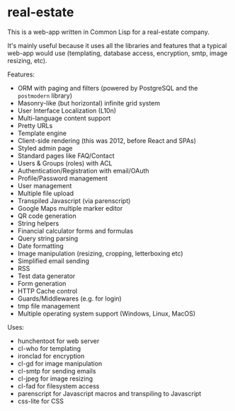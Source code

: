 # real-estate

This is a web-app written in Common Lisp for a real-estate company.

It's mainly useful because it uses all the libraries and features that a typical web-app would use (templating, database access, encryption, smtp, image resizing, etc).

Features:
* ORM with paging and filters (powered by PostgreSQL and the `postmodern` library)
* Masonry-like (but horizontal) infinite grid system
* User Interface Localization (L10n)
* Multi-language content support
* Pretty URLs
* Template engine
* Client-side rendering (this was 2012, before React and SPAs)
* Styled admin page
* Standard pages like FAQ/Contact
* Users & Groups (roles) with ACL
* Authentication/Registration with email/OAuth
* Profile/Password management
* User management
* Multiple file upload
* Transpiled Javascript (via parenscript)
* Google Maps multiple marker editor
* QR code generation
* String helpers
* Financial calculator forms and formulas
* Query string parsing
* Date formatting
* Image manipulation (resizing, cropping, letterboxing etc)
* Simplified email sending
* RSS
* Test data generator
* Form generation
* HTTP Cache control
* Guards/Middlewares (e.g. for login)
* tmp file management
* Multiple operating system support (Windows, Linux, MacOS)

Uses:
* hunchentoot for web server
* cl-who for templating
* ironclad for encryption
* cl-gd for image manipulation
* cl-smtp for sending emails
* cl-jpeg for image resizing
* cl-fad for filesystem access
* parenscript for Javascript macros and transpiling to Javascript
* css-lite for CSS
